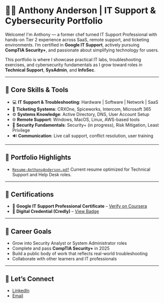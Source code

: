 # 👨‍💻 Anthony Anderson | IT Support & Cybersecurity Portfolio

Welcome! I'm Anthony — a former chef turned IT Support Professional with hands-on Tier 2 experience across SaaS, remote support, and ticketing environments. I’m certified in **Google IT Support**, actively pursuing **CompTIA Security+**, and passionate about simplifying technology for users.

This portfolio is where I showcase practical IT labs, troubleshooting exercises, and cybersecurity fundamentals as I grow toward roles in **Technical Support**, **SysAdmin**, and **InfoSec**.

---

## 🔧 Core Skills & Tools

* 💻 **IT Support & Troubleshooting**: Hardware | Software | Network | SaaS
* 🔧 **Ticketing Systems**: CRXOne, Spiceworks, Intercom, Microsoft 365
* ⚙️ **Systems Knowledge**: Active Directory, DNS, User Account Setup
* 🌐 **Remote Support**: Windows, MacOS, Linux, AWS-based tools
* 🔐 **Security Fundamentals**: Security+ (in progress), Risk Mitigation, Least Privilege
* 🔊 **Communication**: Live call support, conflict resolution, user training

---

## 📂 Portfolio Highlights


* [`Resume-AnthonyAnderson.pdf`](./Resume-AnthonyAnderson.pdf)
  Current resume optimized for Technical Support and Help Desk roles.

---

## 📄 Certifications

* 📅 **Google IT Support Professional Certificate** – [Verify on Coursera](https://coursera.org/verify/professional-cert/VSEUHHP8JV61)
* 🏅 **Digital Credential (Credly)** – [View Badge](https://www.credly.com/earner/earned/badge/721c210d-6ad6-4db1-a20d-8c2c07f2e598)

---

## 🌟 Career Goals

* Grow into Security Analyst or System Administrator roles
* Complete and pass **CompTIA Security+** in 2025
* Build a public body of work that reflects real-world troubleshooting
* Collaborate with other learners and IT professionals

---

## 📧 Let’s Connect

* [LinkedIn](https://www.linkedin.com/in/ant-andersonc137)
* [Email](mailto:antonioanderzc137@gmail.com)

